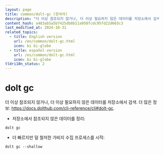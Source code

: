 ```yaml
---
layout: page
title: common/dolt-gc (한국어)
description: "더 이상 참조되지 않거나, 더 이상 필요하지 않은 데이터를 저장소에서 검색."
content_hash: a483ab5a5b7425db8b11a958fcdc95fd22d663c3
last_modified_at: 2024-10-31
related_topics:
  - title: English version
    url: /en/common/dolt-gc.html
    icon: bi bi-globe
  - title: español version
    url: /es/common/dolt-gc.html
    icon: bi bi-globe
tldri18n_status: 2
---
```

# dolt gc

더 이상 참조되지 않거나, 더 이상 필요하지 않은 데이터를 저장소에서 검색.
더 많은 정보: <https://docs.dolthub.com/cli-reference/cli#dolt-gc>.

- 저장소에서 참조되지 않은 데이터를 정리:

`dolt gc`

- 더 빠르지만 덜 철저한 가비지 수집 프로세스를 시작:

`dolt gc --shallow`
